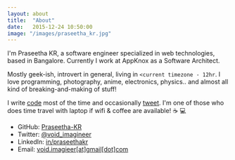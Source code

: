 ```yaml
---
layout: about
title:  "About"
date:   2015-12-24 10:50:00
image: "/images/praseetha_kr.jpg"
---
```


I'm Praseetha KR, a software engineer specialized in web technologies, based in Bangalore. Currently I work at AppKnox as a Software Architect.

Mostly geek-ish, introvert in general, living in `<current timezone - 12hr`. I love programming, photography, anime, electronics, physics.. and almost all kind of breaking-and-making of stuff!

I write [code](https://github.com/Praseetha-KR) most of the time and occasionally [tweet](https://twitter.com/void_imagineer). I'm one of those who does time travel with laptop if wifi & coffee are available! ☕ 💻

<div class="socialmedia m-2-v">
    <ul class="m-0-left">
        <li>
            GitHub: <a target="_blank" href="https://github.com/Praseetha-KR" rel="noopener noreferrer nofollow">Praseetha-KR</a>
        </li>
        <li>
            Twitter: <a target="_blank" href="https://twitter.com/void_imagineer" rel="noopener noreferrer nofollow">@void_imagineer</a>
        </li>
        <li>
            LinkedIn: <a target="_blank" href="https://www.linkedin.com/in/praseethakr" rel="noopener noreferrer nofollow">in/praseethakr</a>
        </li>
        <li>
            Email: <a target="_blank" href="mailto:void.imagieer@gmail.com">void.imagieer[at]gmail[dot]com</a>
        </li>
    </ul>
</div>